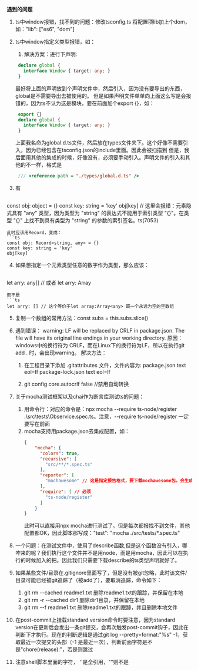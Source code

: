 <!--
 * @Author: 蓝胖子007 1829390613@qq.com
 * @Date: 2023-02-10 19:10:17
 * @LastEditors: 蓝胖子007 1829390613@qq.com
 * @LastEditTime: 2023-02-11 12:14:09
 * @FilePath: \vue\vue2\note.md
 * @Description: 
 * 
 * Copyright (c) 2023 by ${git_name_email}, All Rights Reserved. 
-->
**遇到的问题**

1. ts中window报错，找不到的问题：修改tsconfig.ts 将配置项lib加上个dom，如："lib": ["es6", "dom"]
2. ts中window指定义类型报错，如：
   1. 解决方案：进行下声明:
   ```ts
    declare global {
      interface Window { target: any; }
    }
   ```
   最好将上面的声明放到个声明文件中，然后引入，因为没有要导出的东西，global是不需要导出去被使用的。
   但是如果声明文件单单向上面这么写是会报错的，因为ts不认为这是模块，要在前面加个export {}，如：
   ```ts
    export {}
    declare global {
      interface Window { target: any; }
    }
   ```
   上面我名命为global.d.ts文件，然后放在types文件夹下。这个好像不需要引入，因为已经包含在tsconfig.json的include里面。因此会被扫描到
   但是，我后面用其他的集成的时候，好像没有，必须要手动引入。声明文件的引入和其他的不一样，格式是
   ```ts
    /// <reference path = "./types/global.d.ts" /> 
   ```

3. 有
   ```ts
  const obj: object = {}
  const key: string = 'key'
  obj[key] // 这里会报错：元素隐式具有 "any" 类型，因为类型为 "string" 的表达式不能用于索引类型 "{}"。在类型 "{}" 上找不到具有类型为 "string" 的参数的索引签名。ts(7053)
   ```
   此时应该用Record，变成：
   ```ts
  const obj: Record<string, any> = {}
  const key: string = 'key'
  obj[key]
   ```

4. 如果想指定一个元素类型任意的数字作为类型，那么应该：
   ```ts
  let arry: any[]
  // 或者
  let arry: Array<any>
   ```
   而不是
   ```ts
  let arry: [] // 这个等价于let array:Array<any> 既一个永远为空的空数组
   ```

5. 复制一个数组的常用方法：const subs = this.subs.slice()
6. 遇到错误：
  warning: LF will be replaced by CRLF in package.json.
  The file will have its original line endings in your working directory.
  原因：windows中的换行符为 CRLF，而在Linux下的换行符为LF，所以在执行git add . 时，会出现warning。
  解决方法：
    1. 在工程目录下添加 .gitattributes 文件，文件内容为:
        package.json text eol=lf
        package-lock.json text eol=lf
        
    2. git config core.autocrlf false  //禁用自动转换 

7. 关于mocha测试框架以及chai作为断言库测试ts的问题：
   1. 用命令行：对应的命令是：npx mocha --require ts-node/register .\src\tests\Observice.spec.ts。注意，--require ts-node/register 一定要写在前面
   2. mocha支持用package.json去集成配置，如：
      ```json
      {
          "mocha": {
            "colors": true,
            "recursive": [
              "src/**/*.spec.ts"
            ],
            "reporter": [
              "mochawesome" // 这是指定报告格式，要下载mochawesome包。会生成报告单，如html格式，然后任选
            ],
            "require": [ // 必须
              "ts-node/register"
            ]
          }
      }
      ```
      此时可以直接用npx mocha进行测试了。但是每次都报找不到文件，其他配置都OK，因此脚本那写成："test": "mocha ./src/tests/*.spec.ts"

8. 一个问题：在测试文件中，使用了describe函数,但是这个函数没有引入，哪咋来的呢？我们执行这个文件并不是用node，而是用mocha，因此可以在执行的时候加入的把。因此我们只需要下载describe的ts类型声明就好了。
9. 如果某些文件/目录在.gitignore里面写了，但是没有被git忽略，此时该文件/目录可能已经被git追踪了（被add了），要取消追踪，命令如下：
   1.  git rm --cached readme1.txt 删除readme1.txt的跟踪，并保留在本地
   2.  git rm -r --cached dir1  删除dir1目录，并保留在本地
   3.  git rm --f readme1.txt 删除readme1.txt的跟踪，并且删除本地文件
10. 在post-commit上挂载standard version命令时要注意，因为standard version在更新后会发出一条git提交，会再次触发post-commit钩子，因此在判断下才执行。现在的判断逻辑是通过git log --pretty=format:"%s" -1，获取最近一次提交的头部（-1 是最近一次），判断前面字符是不是"chore(release):"，若是则跳过
11. 注意shell脚本里面的字符， ''是全引用，""则不是